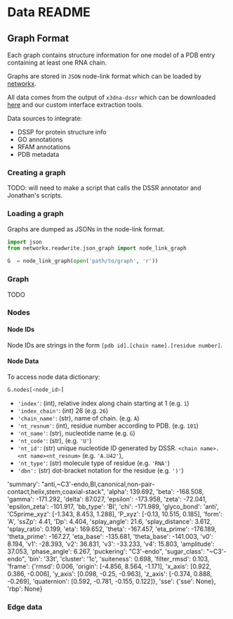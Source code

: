 # Data README


## Graph Format

Each graph contains structure information for one model of a PDB entry
containing at least one RNA chain.

Graphs are stored in `JSON` node-link format which can be loaded by
[networkx](https://networkx.org/documentation/stable/reference/readwrite/generated/networkx.readwrite.json_graph.node_link_data.html#networkx.readwrite.json_graph.node_link_data).

All data comes from the output of `x3dna-dssr` which can be downloaded
[here](https://x3dna.org/) and our custom interface extraction tools.


Data sources to integrate:

* DSSP for protein structure info
* GO annotations
* RFAM annotations
* PDB metadata

### Creating a graph

TODO: will need to make a script that calls the DSSR annotator and Jonathan's
scripts.

### Loading a graph

Graphs are dumped as JSONs in the node-link format.

```python
import json
from networkx.readwrite.json_graph import node_link_graph

G  = node_link_graph(open('path/to/graph', 'r'))
```

### Graph

TODO

### Nodes 

#### Node IDs

Node IDs are strings in the form `[pdb id].[chain name].[residue number]`.

#### Node Data

To access node data dictionary:

```python
G.nodes[<node_id>]
```

* `'index'`: (int), relative index along chain starting at 1 (e.g. `1`)
* `'index_chain'`: (int) 26 (e.g. `26`)
* `'chain_name'`: (str), name of chain. (e.g. `A`)
* `'nt_resnum'`: (int), residue number according to PDB. (e.g. `101`)
* `'nt_name'`: (str), nucleotide name  (e.g. `G`)
* `'nt_code'`: (str), (e.g. `'U'`)
* `'nt_id'`: (str) unique nucleotide ID generated by DSSR. `<chain name>.<nt name><nt_resnum>` (e.g. `'A.U42'`),
* `'nt_type'`: (str) molecule type of residue (e.g. `'RNA'`)
* `'dbn':` (str) dot-bracket notation for the residue (e.g. `')'`)

 'summary': "anti,~C3'-endo,BI,canonical,non-pair-contact,helix,stem,coaxial-stack",
 'alpha': 139.692,
 'beta': -168.508,
 'gamma': -171.292,
 'delta': 87.027,
 'epsilon': -173.958,
 'zeta': -72.041,
 'epsilon_zeta': -101.917,
 'bb_type': 'BI',
 'chi': -171.989,
 'glyco_bond': 'anti',
 'C5prime_xyz': [-1.343, 8.453, 1.288],
 'P_xyz': [-0.13, 10.515, 0.185],
 'form': 'A',
 'ssZp': 4.41,
 'Dp': 4.404,
 'splay_angle': 21.6,
 'splay_distance': 3.612,
 'splay_ratio': 0.199,
 'eta': 169.652,
 'theta': -167.457,
 'eta_prime': -176.189,
 'theta_prime': -167.27,
 'eta_base': -135.681,
 'theta_base': -141.003,
 'v0': 8.194,
 'v1': -28.393,
 'v2': 36.831,
 'v3': -33.233,
 'v4': 15.803,
 'amplitude': 37.053,
 'phase_angle': 6.267,
 'puckering': "C3'-endo",
 'sugar_class': "~C3'-endo",
 'bin': '33t',
 'cluster': '1c',
 'suiteness': 0.698,
 'filter_rmsd': 0.103,
 'frame': {'rmsd': 0.006,
  'origin': [-4.856, 8.564, -1.171],
  'x_axis': [0.922, 0.386, -0.006],
  'y_axis': [0.098, -0.25, -0.963],
  'z_axis': [-0.374, 0.888, -0.269],
  'quaternion': [0.592, -0.781, -0.155, 0.122]},
 'sse': {'sse': None},
 'rbp': None}


### Edge data

